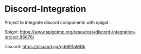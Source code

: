 # Discord-Integration
Project to integrate discord components with spigot.

Spigot: https://www.spigotmc.org/resources/discord-integration-project.86876/

Discord: https://discord.gg/gd6RtfpMDk
